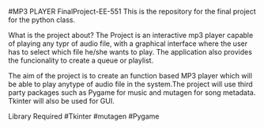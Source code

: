 #MP3 PLAYER 
FinalProject-EE-551
This is the repository for the final project for the python class.

What is the project about?
The Project is an interactive mp3 player capable of playing any typr of audio file, with a graphical interface where the user has to select which file he/she wants to play. The application also provides the funcionality to create a queue or playlist.

The aim of the project is to create an function based MP3 player which will be able to play anytype of audio file in the system.The project will use third party packages such as Pygame for music and mutagen for song metadata. Tkinter will also be used for GUI.

Library Required
#Tkinter
#mutagen
#Pygame





